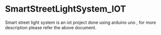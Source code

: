 # SmartStreetLightSystem_IOT

Smart street light system is an iot project done using arduino uno , for more description please refer the above document.
